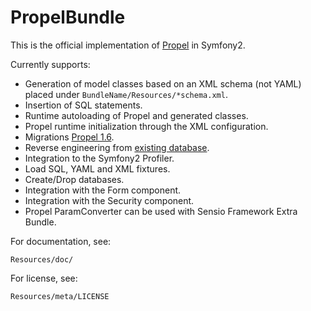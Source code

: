 PropelBundle
============

This is the official implementation of [Propel](http://www.propelorm.org/) in Symfony2.

Currently supports:

 * Generation of model classes based on an XML schema (not YAML) placed under `BundleName/Resources/*schema.xml`.
 * Insertion of SQL statements.
 * Runtime autoloading of Propel and generated classes.
 * Propel runtime initialization through the XML configuration.
 * Migrations [Propel 1.6](http://www.propelorm.org/documentation/10-migrations.html).
 * Reverse engineering from [existing database](http://www.propelorm.org/wiki/Documentation/1.6/Existing-Database).
 * Integration to the Symfony2 Profiler.
 * Load SQL, YAML and XML fixtures.
 * Create/Drop databases.
 * Integration with the Form component.
 * Integration with the Security component.
 * Propel ParamConverter can be used with Sensio Framework Extra Bundle.

For documentation, see:

    Resources/doc/

For license, see:

    Resources/meta/LICENSE
